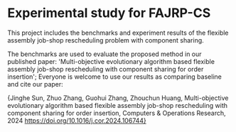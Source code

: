 # Experimental study for FAJRP-CS

This project includes the benchmarks and experiment results of the flexible assembly job-shop rescheduling problem with component sharing.


The benchmarks are used to evaluate the proposed method in our published paper: 'Multi-objective evolutionary algorithm based flexible assembly job-shop rescheduling with component sharing for order insertion'; Everyone is welcome to use our results as comparing baseline and cite our paper:


{Jinghe Sun, Zhuo Zhang, Guohui Zhang, Zhouchun Huang, Multi-objective evolutionary algorithm based flexible assembly job-shop rescheduling with component sharing for order insertion, Computers & Operations Research, 2024
https://doi.org/10.1016/j.cor.2024.106744}
